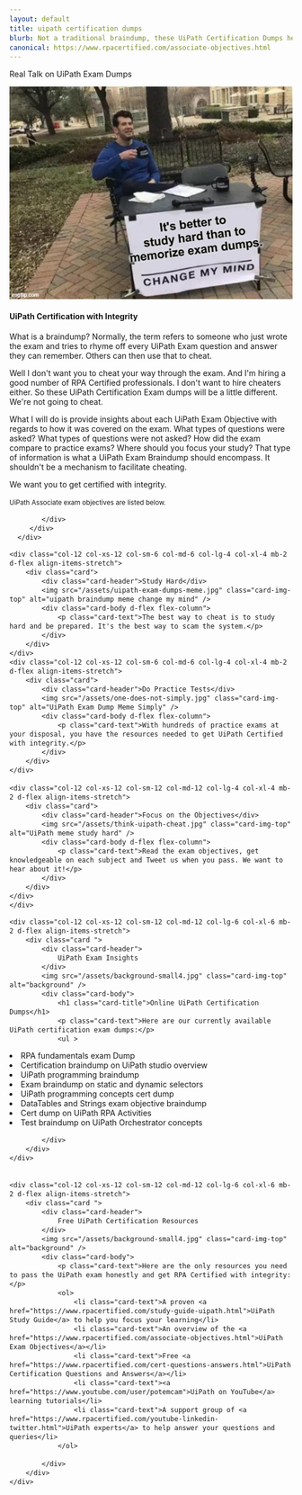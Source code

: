 ```yaml
---
layout: default
title: uipath certification dumps
blurb: Not a traditional braindump, these UiPath Certification Dumps help you guide your studies without cheating or giving away anything specific from the exam. Get RPA Certified with integrity.
canonical: https://www.rpacertified.com/associate-objectives.html
---
```


<div class="row">


<div class="col-12 mb-2 d-flex align-items-stretch">
   <div class="card mb-2" >
   <div class="card-header">Real Talk on UiPath Exam Dumps</div>
      <div class="row g-0">
         <div class=" d-none d-sm-none d-lg-block col-lg-4">
		 <p class="card-text text-center">
            <img src="/assets/louder-uipath-exam-dump.jpg"  alt="mad man" class="img-fluid img-thumbnail">
         </p>
		 </div>
         <div class="col-12 col-sm-12 col-lg-8">
            <div class="card-body">
               <h4>UiPath Certification with Integrity</h4>
               <p class="card-text">What is a braindump? Normally, the term refers to someone who just wrote the exam and tries to rhyme off every UiPath Exam question and answer they can remember. Others can then use that to cheat.</p>
               <p class="card-text">Well I don't want you to cheat your way through the exam. And I'm hiring a good number of RPA Certified professionals. I don't want to hire cheaters either. So these UiPath Certification Exam dumps will be a little different. We're not going to cheat.</p>
			  <p class="card-text">What I will do is provide insights about each UiPath Exam Objective with regards to how it was covered on the exam. What types of questions were asked? What types of questions were not asked? How did the exam compare to practice exams? Where should you focus your study? That type of information is what a UiPath Exam Braindump should encompass. It shouldn't be a mechanism to facilitate cheating. </p>
			  <p class="card-text">We want you to get certified with integrity. </p>
               <p class="card-text"><small class="text-muted">UiPath Associate exam objectives are listed below.</small></p>
	       
            </div>
         </div>
      </div>
   </div>
</div>
	
	

    <div class="col-12 col-xs-12 col-sm-6 col-md-6 col-lg-4 col-xl-4 mb-2 d-flex align-items-stretch">
        <div class="card">
            <div class="card-header">Study Hard</div>
            <img src="/assets/uipath-exam-dumps-meme.jpg" class="card-img-top" alt="uipath braindump meme change my mind" />
            <div class="card-body d-flex flex-column">
                <p class="card-text">The best way to cheat is to study hard and be prepared. It's the best way to scam the system.</p>
            </div>
        </div>
    </div>
    <div class="col-12 col-xs-12 col-sm-6 col-md-6 col-lg-4 col-xl-4 mb-2 d-flex align-items-stretch">
        <div class="card">
            <div class="card-header">Do Practice Tests</div>
            <img src="/assets/one-does-not-simply.jpg" class="card-img-top" alt="UiPath Exam Dump Meme Simply" />
            <div class="card-body d-flex flex-column">
                <p class="card-text">With hundreds of practice exams at your disposal, you have the resources needed to get UiPath Certified with integrity.</p>
            </div>
        </div>
    </div>

    <div class="col-12 col-xs-12 col-sm-12 col-md-12 col-lg-4 col-xl-4 mb-2 d-flex align-items-stretch">
        <div class="card">
            <div class="card-header">Focus on the Objectives</div>
            <img src="/assets/think-uipath-cheat.jpg" class="card-img-top" alt="UiPath meme study hard" />
            <div class="card-body d-flex flex-column">
                <p class="card-text">Read the exam objectives, get knowledgeable on each subject and Tweet us when you pass. We want to hear about it!</p>
            </div>
        </div>
    </div>
	</div>


<div class="row">
	
	
	
	
    <div class="col-12 col-xs-12 col-sm-12 col-md-12 col-lg-6 col-xl-6 mb-2 d-flex align-items-stretch">
        <div class="card ">
            <div class="card-header">
                UiPath Exam Insights
            </div>
            <img src="/assets/background-small4.jpg" class="card-img-top" alt="background" />
            <div class="card-body">
                <h1 class="card-title">Online UiPath Certification Dumps</h1>
				<p class="card-text">Here are our currently available UiPath certification exam dumps:</p>
                <ul >
				
<li class="card-text">RPA fundamentals exam Dump</li>
<li class="card-text">Certification braindump on UiPath studio overview</li>
<li class="card-text">UiPath programming braindump</li>
<li class="card-text">Exam braindump on static and dynamic selectors</li>
<li class="card-text">UiPath programming concepts cert dump</li>
<li class="card-text">DataTables and Strings exam objective braindump</li>
<li class="card-text">Cert dump on UiPath RPA Activities</li>
<li class="card-text">Test braindump on UiPath Orchestrator concepts</li>
                </ul>
				
		 
            </div>
        </div>
    </div>

	
    <div class="col-12 col-xs-12 col-sm-12 col-md-12 col-lg-6 col-xl-6 mb-2 d-flex align-items-stretch">
        <div class="card ">
            <div class="card-header">
                Free UiPath Certification Resources
            </div>
            <img src="/assets/background-small4.jpg" class="card-img-top" alt="background" />
            <div class="card-body">
                <p class="card-text">Here are the only resources you need to pass the UiPath exam honestly and get RPA Certified with integrity: </p>
                <ol>
                    <li class="card-text">A proven <a href="https://www.rpacertified.com/study-guide-uipath.html">UiPath Study Guide</a> to help you focus your learning</li>
                    <li class="card-text">An overview of the <a href="https://www.rpacertified.com/associate-objectives.html">UiPath Exam Objectives</a></li>
					<li class="card-text">Free <a href="https://www.rpacertified.com/cert-questions-answers.html">UiPath Certification Questions and Answers</a></li>
                    <li class="card-text"><a href="https://www.youtube.com/user/potemcam">UiPath on YouTube</a> learning tutorials</li>
                    <li class="card-text">A support group of <a href="https://www.rpacertified.com/youtube-linkedin-twitter.html">UiPath experts</a> to help answer your questions and queries</li>
                </ol>

            </div>
        </div>
    </div>

	
	
</div>

